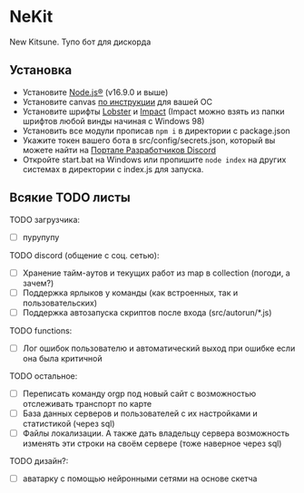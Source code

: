 # NeKit
New Kitsune. Тупо бот для дискорда

## Установка
- Установите [Node.js®](https://nodejs.org/) (v16.9.0 и выше) 
- Установите canvas [по инструкции](https://github.com/Automattic/node-canvas/wiki) для вашей ОС
- Установите шрифты [Lobster](https://fonts.google.com/specimen/Lobster) и [Impact](https://learn.microsoft.com/en-us/typography/font-list/impact) (Impact можно взять из папки шрифтов любой винды начиная с Windows 98)
- Установить все модули прописав `npm i` в директории с package.json
- Укажите токен вашего бота в src/config/secrets.json, который вы можете найти на [Портале Разработчиков Discord](https://discord.com/developers/)
- Откройте start.bat на Windows или пропишите `node index` на других системах в директории с index.js для запуска.

## Всякие TODO листы
TODO загрузчика:
- [ ] пурупупу

TODO discord (общение с соц. сетью):
- [ ] Хранение тайм-аутов и текущих работ из map в collection (погоди, а зачем?)
- [ ] Поддержка ярлыков у команды (как встроенных, так и пользовательских)
- [ ] Поддержка автозапуска скриптов после входа (src/autorun/*.js)

TODO functions:
- [ ] Лог ошибок пользователю и автоматический выход при ошибке если она была критичной

TODO остальное:
- [ ] Переписать команду orgp под новый сайт с возможностью отслеживать транспорт по карте 
- [ ] База данных серверов и пользователей с их настройками и статистикой (через sql)
- [ ] Файлы локализации. А также дать владельцу сервера возможность изменять эти строки на своём сервере (тоже наверное через sql)

TODO дизайн?:
- [ ] аватарку с помощью нейронными сетями на основе скетча
